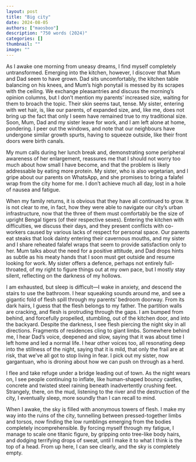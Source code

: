 ```yaml
---
layout: post
title: "Big city"
date: 2024-08-05
authors: ["maosboo"]
description: "750 words (2024)"
categories: []
thumbnail: ""
image: ""
---
```


As I awake one morning from uneasy dreams, I find myself completely untransformed. Emerging into the kitchen, however, I discover that Mum and Dad seem to have grown. Dad sits uncomfortably, the kitchen table balancing on his knees, and Mum’s high ponytail is messed by its scrapes with the ceiling. We exchange pleasantries and discuss the morning’s opinion columns, but I don’t mention my parents’ increased size, waiting for them to broach the topic. Their skin seems taut, tense. My sister, entering with wet hair, is, like our parents, of expanded size, and, like me, does not bring up the fact that only I seem have remained true to my traditional size. Soon, Mum, Dad and my sister leave for work, and I am left alone at home, pondering. I peer out the windows, and note that our neighbours have undergone similar growth spurts, having to squeeze outside, like their front doors were birth canals.

My mum calls during her lunch break and, demonstrating some peripheral awareness of her enlargement, reassures me that I should not worry too much about how small I have become, and that the problem is likely addressable by eating more protein. My sister, who is also vegetarian, and I gripe about our parents on WhatsApp, and she promises to bring a falafel wrap from the city home for me. I don’t achieve much all day, lost in a hole of nausea and fatigue.

When my family returns, it is obvious that they have all continued to grow. It is not clear to me, in fact, how they were able to navigate our city’s urban infrastructure, now that the three of them must comfortably be the size of upright Bengal tigers (of their respective sexes). Entering the kitchen with difficulties, we discuss their days, and they present conflicts with co-workers caused by various lacks of respect for personal space. Our parents eat steaks that look dainty entering their cavernous mouths, and my sister and I share reheated falafel wraps that seem to provide satisfaction only to her. Mum talks about the need for a positive attitude, and Dad drops hints as subtle as his meaty hands that I soon must get outside and resume looking for work. My sister offers a defence, perhaps not entirely full-throated, of my right to figure things out at my own pace, but I mostly stay silent, reflecting on the darkness of my hollows. 

I am exhausted, but sleep is difficult—I wake in anxiety, and descend the stairs to use the bathroom. I hear squeaking sounds around me, and see a gigantic fold of flesh spill through my parents’ bedroom doorway. From its dark hairs, I guess that the flesh belongs to my father. The partition walls are cracking, and flesh is protruding through the gaps. I am bumped from behind, and forcefully propelled, stumbling, out of the kitchen door, and into the backyard.  Despite the darkness, I see flesh piercing the night sky in all directions. Fragments of residences cling to giant limbs. Somewhere behind me, I hear Dad’s voice, deepened and slow, saying that it was about time I left home and led a normal life. I hear other voices too, all resonating deep into the stillness of the night, saying that it is mild, that only the frail are at risk, that we’ve all got to stop living in fear. I pick out my sister, now gargantuan, who is droning about how we can push on through as a herd.

I flee and take refuge under a bridge leading out of town. As the night wears on, I see people continuing to inflate, like human-shaped bouncy castles, concrete and twisted steel raining beneath inadvertently crushing feet. Strangely, there, on the mud, listening to the river and the destruction of the city, I eventually sleep, more soundly than I can recall to mind.

When I awake, the sky is filled with anonymous towers of flesh. I make my way into the ruins of the city, tunnelling between pressed-together limbs and torsos, now finding the low rumblings emerging from the bodies completely incomprehensible. By forcing myself through my fatigue, I manage to scale one titanic figure, by gripping onto tree-like body hairs, and dodging terrifying drops of sweat, until I make it to what I think is the top of a head. From up here, I can see clearly, and the sky is completely empty.
